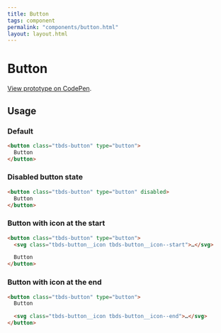 ```yaml
---
title: Button
tags: component
permalink: "components/button.html"
layout: layout.html
---
```

# Button

[View prototype on CodePen][codepen].

[codepen]: https://codepen.io/thoughtbot/pen/VNdVrK

## Usage

### Default

```html
<button class="tbds-button" type="button">
  Button
</button>
```

### Disabled button state

```html
<button class="tbds-button" type="button" disabled>
  Button
</button>
```

### Button with icon at the start

```html
<button class="tbds-button" type="button">
  <svg class="tbds-button__icon tbds-button__icon--start">…</svg>

  Button
</button>
```

### Button with icon at the end

```html
<button class="tbds-button" type="button">
  Button

  <svg class="tbds-button__icon tbds-button__icon--end">…</svg>
</button>
```
